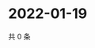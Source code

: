 # 2022-01-19

共 0 条

<!-- BEGIN WEIBO -->
<!-- 最后更新时间 Wed Jan 19 2022 08:48:51 GMT+0800 (China Standard Time) -->

<!-- END WEIBO -->

